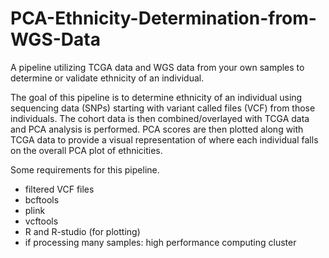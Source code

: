 # PCA-Ethnicity-Determination-from-WGS-Data
A pipeline utilizing TCGA data and WGS data from your own samples to determine or validate ethnicity of an individual.

The goal of this pipeline is to determine ethnicity of an individual using sequencing data (SNPs) starting with variant called files (VCF) from those individuals. The cohort data is then combined/overlayed with TCGA data and PCA analysis is performed. PCA scores are then plotted along with TCGA data to provide a visual representation of where each individual falls on the overall PCA plot of ethnicities.

Some requirements for this pipeline.
- filtered VCF files 
- bcftools
- plink
- vcftools
- R and R-studio (for plotting)
- if processing many samples: high performance computing cluster
